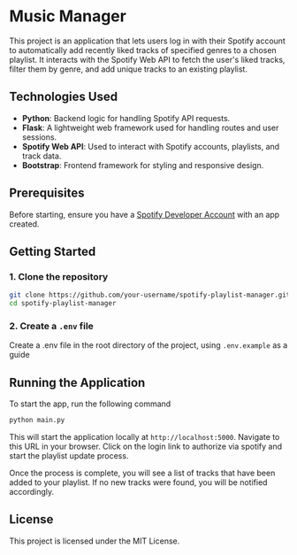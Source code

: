 # Music Manager

This project is an application that lets users log in with their Spotify account to automatically add recently liked tracks of specified genres to a chosen playlist. It interacts with the Spotify Web API to fetch the user's liked tracks, filter them by genre, and add unique tracks to an existing playlist.

## Technologies Used

- **Python**: Backend logic for handling Spotify API requests.
- **Flask**: A lightweight web framework used for handling routes and user sessions.
- **Spotify Web API**: Used to interact with Spotify accounts, playlists, and track data.
- **Bootstrap**: Frontend framework for styling and responsive design.

## Prerequisites

Before starting, ensure you have a [Spotify Developer Account](https://developer.spotify.com/dashboard/login) with an app created.

## Getting Started

### 1. Clone the repository

```bash
git clone https://github.com/your-username/spotify-playlist-manager.git
cd spotify-playlist-manager
```

### 2. Create a `.env` file
Create a .env file in the root directory of the project, using `.env.example` as a guide

## Running the Application
To start the app, run the following command
```python
python main.py
```

This will start the application locally at `http://localhost:5000`. Navigate to this URL in your browser. 
Click on the login link to authorize via spotify and start the playlist update process. 

Once the process is complete, you will see a list of tracks that have been added to your playlist. If no new tracks were found, you will be notified accordingly.

## License
This project is licensed under the MIT License.
